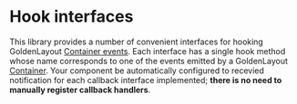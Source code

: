 # Hook interfaces

This library provides a number of convenient interfaces for hooking GoldenLayout [Container events](https://www.golden-layout.com/docs/Container.html#Events). Each interface has a single hook method whose name corresponds to one of the events emitted by a GoldenLayout [Container](https://www.golden-layout.com/docs/Container.html). Your component be automatically configured to recevied notification for each callback interface implemented; **there is no need to manually register callback handlers**.

